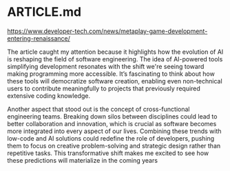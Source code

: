 # ARTICLE.md

https://www.developer-tech.com/news/metaplay-game-development-entering-renaissance/

The article caught my attention because it highlights how the evolution of 
AI is reshaping the field of software engineering. The idea of AI-powered tools 
simplifying development resonates with the shift we're seeing toward 
making programming more accessible. It’s fascinating to think about how 
these tools will democratize software creation, enabling even 
non-technical users to contribute meaningfully to projects that previously 
required extensive coding knowledge.

Another aspect that stood out is the concept of cross-functional 
engineering teams. Breaking down silos between disciplines could lead to 
better collaboration and innovation, which is crucial as software becomes 
more integrated into every aspect of our lives. Combining these trends 
with low-code and AI solutions could redefine the role of developers, 
pushing them to focus on creative problem-solving and strategic design 
rather than repetitive tasks. This transformative shift makes me excited 
to see how these predictions will materialize in the coming years
